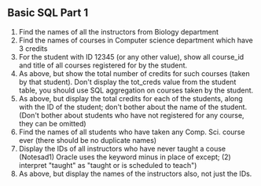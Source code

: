 ## Basic SQL Part 1
1. Find the names of all the instructors from Biology department
2. Find the names of courses in Computer science department which have 3 credits
3. For the student with ID 12345 (or any other value), show all course_id and title of all courses registered for by the student.
4. As above, but show the total number of credits for such courses (taken by that student). Don't display the tot_creds value from the student table, you should use SQL aggregation on courses taken by the student.
5. As above, but display the total credits for each of the students, along with the ID of the student; don't bother about the name of the student. (Don't bother about students who have not registered for any course, they can be omitted)
6. Find the names of all students who have taken any Comp. Sci. course ever (there should be no duplicate names)
7. Display the IDs of all instructors who have never taught a couse (Notesad1) Oracle uses the keyword minus in place of except; (2) interpret "taught" as "taught or is scheduled to teach")
8. As above, but display the names of the instructors also, not just the IDs.
